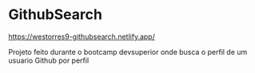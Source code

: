 # GithubSearch

https://westorres9-githubsearch.netlify.app/

Projeto feito durante o bootcamp devsuperior onde busca o perfil de um usuario Github por perfil

